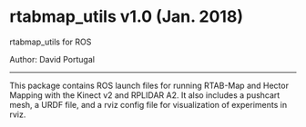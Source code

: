 
rtabmap_utils v1.0 (Jan. 2018)
=================================

rtabmap_utils for ROS

Author:  David Portugal
 
************
 
This package contains ROS launch files for running RTAB-Map and Hector Mapping with the Kinect v2 and RPLIDAR A2. 
It also includes a pushcart mesh, a URDF file, and a rviz config file for visualization of experiments in rviz.
